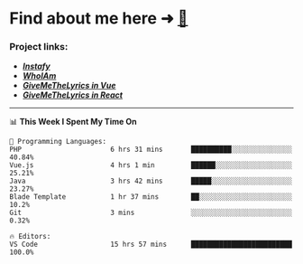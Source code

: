 # Find about me here ➜ [🧑](https://pauabella.dev)

### Project links:
- ***[Instafy](https://instafy.me)***
- ***[WhoIAm](https://pauabella.dev)***
- ***[GiveMeTheLyrics in Vue](https://lyrics.pauabella.dev)***
- ***[GiveMeTheLyrics in React](https://pauabella.dev/GiveMeTheLyrics)***

---
<!--START_SECTION:waka-->
📊 **This Week I Spent My Time On** 

```text
💬 Programming Languages: 
PHP                      6 hrs 31 mins       ██████████░░░░░░░░░░░░░░░   40.84% 
Vue.js                   4 hrs 1 min         ██████░░░░░░░░░░░░░░░░░░░   25.21% 
Java                     3 hrs 42 mins       █████░░░░░░░░░░░░░░░░░░░░   23.27% 
Blade Template           1 hr 37 mins        ██░░░░░░░░░░░░░░░░░░░░░░░   10.2% 
Git                      3 mins              ░░░░░░░░░░░░░░░░░░░░░░░░░   0.32%

🔥 Editors: 
VS Code                  15 hrs 57 mins      █████████████████████████   100.0%

```


<!--END_SECTION:waka-->
